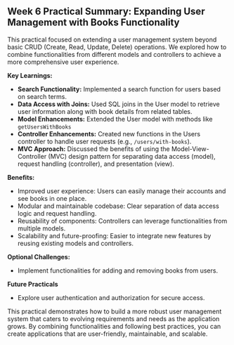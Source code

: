 ## Week 6 Practical Summary: Expanding User Management with Books Functionality

This practical focused on extending a user management system beyond basic CRUD (Create, Read, Update, Delete) operations. We explored how to combine functionalities from different models and controllers to achieve a more comprehensive user experience.

**Key Learnings:**

- **Search Functionality:** Implemented a search function for users based on search terms.
- **Data Access with Joins:** Used SQL joins in the User model to retrieve user information along with book details from related tables.
- **Model Enhancements:** Extended the User model with methods like `getUsersWithBooks`
- **Controller Enhancements:** Created new functions in the Users controller to handle user requests (e.g., `/users/with-books`).
- **MVC Approach:** Discussed the benefits of using the Model-View-Controller (MVC) design pattern for separating data access (model), request handling (controller), and presentation (view).

**Benefits:**

- Improved user experience: Users can easily manage their accounts and see books in one place.
- Modular and maintainable codebase: Clear separation of data access logic and request handling.
- Reusability of components: Controllers can leverage functionalities from multiple models.
- Scalability and future-proofing: Easier to integrate new features by reusing existing models and controllers.

**Optional Challenges:**

- Implement functionalities for adding and removing books from users.

**Future Practicals**

- Explore user authentication and authorization for secure access.

This practical demonstrates how to build a more robust user management system that caters to evolving requirements and needs as the application grows. By combining functionalities and following best practices, you can create applications that are user-friendly, maintainable, and scalable.
